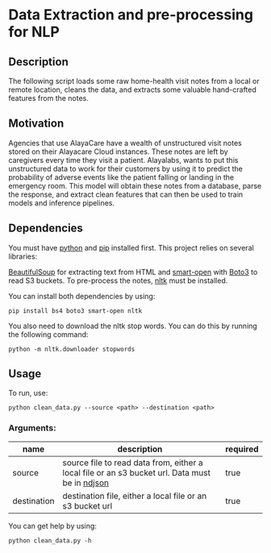 # Data Extraction and pre-processing for NLP

## Description

The following script loads some raw home-health visit notes from a local or remote location, cleans the data, and extracts some valuable hand-crafted features from the notes. 

## Motivation 

Agencies that use AlayaCare have a wealth of unstructured visit notes stored on their Alayacare Cloud instances. These notes are left by caregivers every time they visit a patient. Alayalabs, wants to put this unstructured data to work for their customers by using it to predict the probability of adverse events like the patient falling or landing in the emergency room. This model will obtain these notes from a database, parse the response, and extract clean features that can then be used to train models and inference pipelines.

## Dependencies 

 You must have [python](https://www.python.org/downloads/) and [pip](https://pip.pypa.io/en/stable/installation/) installed first. This project relies on several libraries:
 
[BeautifulSoup](https://www.crummy.com/software/BeautifulSoup/bs4/doc/) for extracting text from HTML and [smart-open](https://pypi.org/project/smart-open/) with [Boto3](https://aws.amazon.com/sdk-for-python/?nc=hl&pg=gs&p=s3) to read S3 buckets. To pre-process the notes, [nltk](https://www.nltk.org/install.html) must be installed. 

You can install both dependencies by using:

```
pip install bs4 boto3 smart-open nltk
```
You also need to download the nltk stop words. You can do this by running the following command: 
```
python -m nltk.downloader stopwords
```

## Usage

To run, use: 

```
python clean_data.py --source <path> --destination <path>
```

### Arguments:

|name|description|required|
|---|---|---|
|source|source file to read data from, either a local file or an s3 bucket url. Data must be in [ndjson](http://ndjson.org/) |true|
|destination|destination file, either a local file or an s3 bucket url|true|

You can get help by using: 

```
python clean_data.py -h
```
